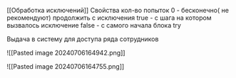 
[[Обработка исключений]]
Свойства 
	кол-во попыток 0 - бесконечно( не рекомендуют)
	продолжить с исключения true - с шага на котором вызвалось исключение
		false - с самого начала блока try

Выдача в систему для доступа ряда сотрудников

![[Pasted image 20240706164942.png]]


![[Pasted image 20240706164755.png]]